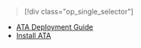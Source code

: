 > [!div class="op_single_selector"]
- [ATA Deployment Guide](./small.md)
- [Install ATA](./large.md)
